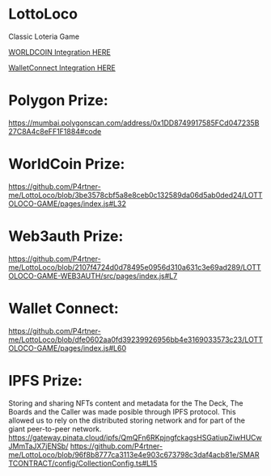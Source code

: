 # LottoLoco
Classic Loteria Game


<a href="https://github.com/P4rtner-me/LottoLoco/blob/4b2d79af1f5c1e0daf97a834b8edfb8550bb8d46/LOTTOLOCO-GAME/pages/index.js">WORLDCOIN Integration HERE</a>

<a href="https://github.com/P4rtner-me/LottoLoco/blob/dfe0602aa0fd39239926956bb4e3169033573c23/LOTTOLOCO-GAME/pages/index.js#L60">WalletConnect Integration HERE</a>


# Polygon Prize:
https://mumbai.polygonscan.com/address/0x1DD8749917585FCd047235B27C8A4c8eFF1F1884#code 

# WorldCoin Prize:
https://github.com/P4rtner-me/LottoLoco/blob/3be3578cbf5a8e8ceb0c132589da06d5ab0ded24/LOTTOLOCO-GAME/pages/index.js#L32 

# Web3auth Prize:
https://github.com/P4rtner-me/LottoLoco/blob/2107f4724d0d78495e0956d310a631c3e69ad289/LOTTOLOCO-GAME-WEB3AUTH/src/pages/index.js#L7 

# Wallet Connect: 
https://github.com/P4rtner-me/LottoLoco/blob/dfe0602aa0fd39239926956bb4e3169033573c23/LOTTOLOCO-GAME/pages/index.js#L60 

# IPFS Prize: 
Storing and sharing NFTs content and metadata for the The Deck, The Boards and the Caller was made posible through IPFS protocol. This allowed us to rely on the distributed storing network and for part of the giant peer-to-peer network. https://gateway.pinata.cloud/ipfs/QmQFn6RKpjngfckagsHSGatiupZiwHUCwJMmTaJX7jENSb/ 
https://github.com/P4rtner-me/LottoLoco/blob/96f8b8777ca3113e4e903c673798c3daf4acb81e/SMARTCONTRACT/config/CollectionConfig.ts#L15
